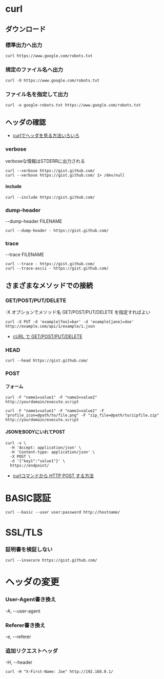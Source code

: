 # curl

## ダウンロード

### 標準出力へ出力

	curl https://www.google.com/robots.txt

### 規定のファイル名へ出力

	curl -O https://www.google.com/robots.txt

### ファイル名を指定して出力

	curl -o google-robots.txt https://www.google.com/robots.txt

## ヘッダの確認

* [curlでヘッダを見る方法いろいろ](http://qiita.com/takc923/items/1b508bb370c78b7a9d44)

### verbose

verboseな情報はSTDERRに出力される

	curl --verbose https://gist.github.com/
	curl --verbose https://gist.github.com/ 1> /dev/null

#### include

	curl --include https://gist.github.com/

### dump-header
--dump-header FILENAME

	curl --dump-header - https://gist.github.com/

### trace
--trace FILENAME

	curl --trace - https://gist.github.com/
	curl --trace-ascii - https://gist.github.com/

## さまざまなメソッドでの接続

### GET/POST/PUT/DELETE

-X オプションでメソッド名 GET/POST/PUT/DELETE を指定すればよい

	curl -X PUT -d 'example[foo]=bar' -d 'example[jane]=doe' http://example.com/api/1/example/1.json

* [cURL で GET/POST/PUT/DELETE](http://www.cocoalife.net/2010/11/post_859.html)


### HEAD

	curl --head https://gist.github.com/

### POST

#### フォーム
	curl -F "name1=value1" -F "name2=value2" http://yourdomain/execute.script

	curl -F "name1=value1" -F "name2=value2" -F "profile_icon=@path/to/file.png" -F "zip_file=@path/to/zipfile.zip" http://yourdomain/execute.script

#### JSONをBODYにいれてPOST

	curl -v \
	  -H 'Accept: application/json' \
	  -H 'Content-type: application/json' \
	  -X POST \
	  -d '{"key1":"value1"}' \
	  https://endpoint/

* [curlコマンドから HTTP POST する方法](http://qiita.com/letsspeak/items/8c7266742371699ab45e)

# BASIC認証

	curl --basic --user user:password http://hostname/

# SSL/TLS

### 証明書を検証しない

	curl --insecure https://gist.github.com/

# ヘッダの変更

### User-Agent書き換え
-A, --user-agent

### Referer書き換え
-e, --referer

### 追加リクエストヘッダ
-H, --header

	curl -H "X-First-Name: Joe" http://192.168.0.1/


